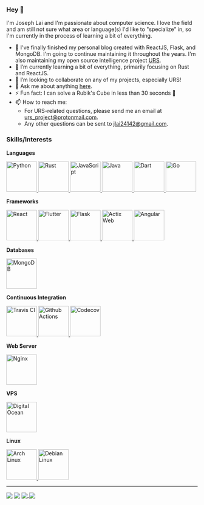 ### Hey 👋

I'm Joseph Lai and I'm passionate about computer science. I love the field and am still not sure what area or language(s) I'd like to "specialize" in, so I'm currently in the process of learning a bit of everything.

- 🔭 I've finally finished my personal blog created with ReactJS, Flask, and MongoDB. I'm going to continue maintaining it throughout the years. I'm also maintaining my open source intelligence project [URS][URS].
- 🌱 I’m currently learning a bit of everything, primarily focusing on Rust and ReactJS.
- 👯 I’m looking to collaborate on any of my projects, especially URS!
- 💬 Ask me about anything [here][Issues].
- ⚡ Fun fact: I can solve a Rubik's Cube in less than 30 seconds 🥴
- 📫 How to reach me:
  - For URS-related questions, please send me an email at [urs_project@protonmail.com][URS Project].
  - Any other questions can be sent to [jlai24142@gmail.com][Gmail].

### Skills/Interests

**Languages**

<a href="https://www.python.org/">
  <img
    alt="Python"
    height="80"
    width="80"
    src="https://upload.wikimedia.org/wikipedia/commons/thumb/c/c3/Python-logo-notext.svg/1024px-Python-logo-notext.svg.png" />
</a>
<a href="https://www.rust-lang.org/">
  <img
    alt="Rust"
    height="80"
    width="80"
    src="https://upload.wikimedia.org/wikipedia/commons/thumb/d/d5/Rust_programming_language_black_logo.svg/1024px-Rust_programming_language_black_logo.svg.png" />
</a>
<a href="https://www.javascript.com/">
  <img
    alt="JavaScript"
    height="80"
    width="80"
    src="https://upload.wikimedia.org/wikipedia/commons/thumb/9/99/Unofficial_JavaScript_logo_2.svg/1024px-Unofficial_JavaScript_logo_2.svg.png" />
</a>
<a href="https://www.java.com/en/">
  <img
    alt="Java"
    height="80"
    width="80"
    src="https://www.clipartkey.com/mpngs/m/259-2594332_java-logo.png" />
</a>
<a href="https://dart.dev/">
  <img
    alt="Dart"
    height="80"
    width="80"
    src="https://user-images.githubusercontent.com/26507463/53453892-49908900-3a04-11e9-9dce-77ed3d694326.png" />
</a>
<a href="https://golang.org/">
  <img
    alt="Go"
    height="80"
    width="80"
    src="https://s.clipartkey.com/mpngs/s/123-1233084_transparent-gopher-clipart-golang-gopher-png.png" />
</a>

**Frameworks**

<a href="https://reactjs.org/">
  <img
    alt="React"
    height="80"
    width="80"
    src="https://img.stackshare.io/service/1020/OYIaJ1KK.png" />
</a>
<a href="https://flutter.dev/">
  <img
    alt="Flutter"
    height="80"
    width="80"
    src="https://cdn.iconscout.com/icon/free/png-512/flutter-2038877-1720090.png" />
</a>
<a href="https://flask.palletsprojects.com/en/1.1.x/">
  <img
    alt="Flask"
    height="80"
    width="80"
    src="https://www.clipartkey.com/mpngs/m/145-1450071_flask-python-logo-transparent.png" />
</a>
<a href="https://actix.rs/">
  <img
    alt="Actix Web"
    height="80"
    width="80"
    src="https://avatars0.githubusercontent.com/u/32776943?s=400&v=4" />
</a>
<a href="https://angularjs.org/">
  <img 
    alt="Angular"
    height="80"
    width="80"
    src="https://angular.io/assets/images/logos/angular/angular.png" />
</a>

**Databases**

<a href="https://www.mongodb.com/">
  <img
    alt="MongoDB"
    height="80"
    width="80"
    src="https://g.foolcdn.com/art/companylogos/square/mdb.png" />
</a>

**Continuous Integration**

<a href="https://travis-ci.org/">
  <img 
    alt="Travis CI"
    height="80"
    width="80"
    src="https://travis-ci.org/images/logos/TravisCI-Mascot-1.png" />
</a>
<a href="https://github.com/features/actions">
  <img 
    alt="Github Actions"
    height="80"
    width="80"
    src="https://avatars1.githubusercontent.com/u/44036562?s=280&v=4" />
</a>
<a href="https://codecov.io/">
  <img 
    alt="Codecov"
    height="80"
    width="80"
    src="https://cdn.freebiesupply.com/logos/large/2x/codecov-logo-png-transparent.png" />
</a>

**Web Server**

<a href="https://www.nginx.com/">
  <img 
    alt="Nginx"
    height="80"
    width="80"
    src="https://img.icons8.com/color/452/nginx.png" />
</a>

**VPS**

<a href="https://www.digitalocean.com/">
  <img 
    alt="Digital Ocean"
    height="80"
    width="80"
    src="https://media.glassdoor.com/sqll/823482/digitalocean-squarelogo-1531162570004.png" />
</a>
  
**Linux**

<a href="https://www.archlinux.org/">
  <img 
    alt="Arch Linux"
    height="80"
    width="80"
    src="https://upload.wikimedia.org/wikipedia/commons/thumb/a/a5/Archlinux-icon-crystal-64.svg/1200px-Archlinux-icon-crystal-64.svg.png" />
</a>
<a href="https://www.debian.org/">
  <img 
    alt="Debian Linux"
    height="80"
    width="80"
    src="https://upload.wikimedia.org/wikipedia/commons/thumb/6/66/Openlogo-debianV2.svg/1200px-Openlogo-debianV2.svg.png" />
</a>

____

<a>
  <img 
    align="center" 
    src="https://github-readme-stats.vercel.app/api/top-langs/?username=JosephLai241&theme=dark&layout=compact&count_private=true" />
</a>
<a>
  <img 
    align="center" 
    src="https://github-readme-stats.vercel.app/api?username=JosephLai241&hide=contribs&show_icons=true&theme=dark&count_private=true" />
</a>

<a href="https://www.github.com/JosephLai241/URS">
  <img align="center" src="https://github-readme-stats.vercel.app/api/pin/?username=JosephLai241&repo=URS&theme=dark" />
</a>
<a href="https://www.github.com/JosephLai241/The-Struggle">
  <img align="center" src="https://github-readme-stats.vercel.app/api/pin/?username=JosephLai241&repo=The-Struggle&theme=dark" />
</a>

<!-- PROJECT LINKS -->
[URS]: https://github.com/JosephLai241/URS
[My Site]: https://josephlai241.github.io/

<!-- REPO ISSUES LINK -->
[Issues]: https://github.com/JosephLai241/JosephLai241/issues

<!-- CONTACT LINKS -->
[Gmail]: mailto:jlai24142@gmail.com
[URS Project]: mailto:urs_project@protonmail.com
